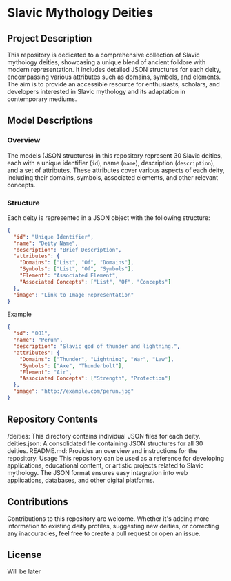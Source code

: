 # Slavic Mythology Deities

## Project Description
This repository is dedicated to a comprehensive collection of Slavic mythology deities, showcasing a unique blend of ancient folklore with modern representation. It includes detailed JSON structures for each deity, encompassing various attributes such as domains, symbols, and elements. The aim is to provide an accessible resource for enthusiasts, scholars, and developers interested in Slavic mythology and its adaptation in contemporary mediums.

## Model Descriptions

### Overview
The models (JSON structures) in this repository represent 30 Slavic deities, each with a unique identifier (`id`), name (`name`), description (`description`), and a set of attributes. These attributes cover various aspects of each deity, including their domains, symbols, associated elements, and other relevant concepts.

### Structure
Each deity is represented in a JSON object with the following structure:

```json
{
  "id": "Unique Identifier",
  "name": "Deity Name",
  "description": "Brief Description",
  "attributes": {
    "Domains": ["List", "Of", "Domains"],
    "Symbols": ["List", "Of", "Symbols"],
    "Element": "Associated Element",
    "Associated Concepts": ["List", "Of", "Concepts"]
  },
  "image": "Link to Image Representation"
}
```

Example
```json
{
  "id": "001",
  "name": "Perun",
  "description": "Slavic god of thunder and lightning.",
  "attributes": {
    "Domains": ["Thunder", "Lightning", "War", "Law"],
    "Symbols": ["Axe", "Thunderbolt"],
    "Element": "Air",
    "Associated Concepts": ["Strength", "Protection"]
  },
  "image": "http://example.com/perun.jpg"
}
```
## Repository Contents
/deities: This directory contains individual JSON files for each deity.
deities.json: A consolidated file containing JSON structures for all 30 deities.
README.md: Provides an overview and instructions for the repository.
Usage
This repository can be used as a reference for developing applications, educational content, or artistic projects related to Slavic mythology. The JSON format ensures easy integration into web applications, databases, and other digital platforms.

## Contributions
Contributions to this repository are welcome. Whether it's adding more information to existing deity profiles, suggesting new deities, or correcting any inaccuracies, feel free to create a pull request or open an issue.

##  License
Will be later

